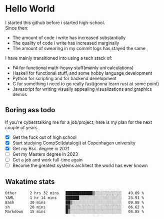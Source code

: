# Hello World

I started this github before i started high-school.  
Since then:
- The amount of code i write has increased substantially
- The quality of code i write has increased marginally
- The amount of swearing in my commit logs has stayed the same

I have mainly transitioned into using a tech stack of:
- ~~F# for functional math-heavy stuff(mainly uni calculations)~~
- Haskell for functional stuff, and some hobby language development
- Python for scripting and for backend development
- C for something i need to go really fast(gonna learn rust at some point)
- Javascript for writing visually appealing visualizations and graphics demos

## Boring ass todo
If you're cyberstalking me for a job/project, here is my plan for the next couple of years
- [x] Get the fuck out of high school
- [x] Start studying CompSci(datalogi) at Copenhagen university
- [x] Get my Bsc. degree in 2021
- [ ] Get my Masters degree in 2023
- [ ] Get a job and work full-time again
- [ ] Become the greatest systems architect the world has ever known

## Wakatime stats
<!--START_SECTION:waka-->

```txt
Other      2 hrs 32 mins   ████████████▒░░░░░░░░░░░░   49.09 %
YAML       1 hr 14 mins    ██████░░░░░░░░░░░░░░░░░░░   23.91 %
Bash       30 mins         ██▒░░░░░░░░░░░░░░░░░░░░░░   09.88 %
sh         20 mins         █▓░░░░░░░░░░░░░░░░░░░░░░░   06.62 %
Markdown   15 mins         █▒░░░░░░░░░░░░░░░░░░░░░░░   04.85 %
```

<!--END_SECTION:waka-->
